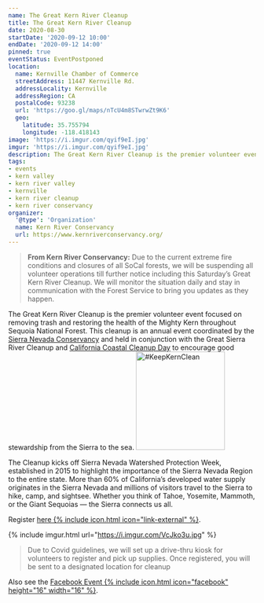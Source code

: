 ```yaml
---
name: The Great Kern River Cleanup
title: The Great Kern River Cleanup
date: 2020-08-30
startDate: '2020-09-12 10:00'
endDate: '2020-09-12 14:00'
pinned: true
eventStatus: EventPostponed
location:
  name: Kernville Chamber of Commerce
  streetAddress: 11447 Kernville Rd.
  addressLocality: Kernville
  addressRegion: CA
  postalCode: 93238
  url: 'https://goo.gl/maps/nTcU4m8STwrwZt9K6'
  geo:
    latitude: 35.755794
    longitude: -118.418143
image: 'https://i.imgur.com/qyif9eI.jpg'
imgur: 'https://i.imgur.com/qyif9eI.jpg'
description: The Great Kern River Cleanup is the premier volunteer event focused on removing trash and restoring the health of the Mighty Kern throughout Sequoia National Forest
tags:
- events
- kern valley
- kern river valley
- kernville
- kern river cleanup
- kern river conservancy
organizer:
  '@type': 'Organization'
  name: Kern River Conservancy
  url: https://www.kernriverconservancy.org/
---
```

<blockquote class="status-box warn"><b>From Kern River Conservancy:</b>
Due to the current extreme fire conditions  and closures of all SoCal forests, we
will be suspending all volunteer operations till further notice including this
Saturday’s Great Kern River Cleanup. We will monitor the situation daily and stay
in communication with the Forest Service to bring you updates as they happen.</blockquote>

The Great Kern River Cleanup is the premier volunteer event focused on removing
trash and restoring the health of the Mighty Kern throughout Sequoia National Forest.
This cleanup is an annual event coordinated by the [Sierra Nevada Conservancy](http://www.sierranevada.ca.gov/)
and held in conjunction with the Great Sierra River Cleanup and [California Coastal Cleanup Day](http://www.coastal.ca.gov/publiced/ccd/ccd.html)
to encourage good stewardship from the Sierra to the sea.
<a href="https://www.kernriverconservancy.org/?utm_source=kern-valley-events&amp;utm_medium=web&amp;utm_campaign=keep-kern-clean" target="_blank" rel="noopener external" title="#KeepKernClean" class="float-right inline-block">
<img src="https://cdn.kernvalley.us/img/keep-kern-clean.svg" alt="#KeepKernClean" decoding="async" loading="lazy" crossorigin="anonymous" referrerpolicy="no-referrer" width="181" height="200" />
</a>

The Cleanup kicks off Sierra Nevada Watershed Protection Week, established in 2015
to highlight the importance of the Sierra Nevada Region to the entire state. More
than 60% of California’s developed water supply originates in the Sierra Nevada
and millions of visitors travel to the Sierra to hike, camp, and sightsee. Whether
you think of Tahoe, Yosemite, Mammoth, or the Giant Sequoias — the Sierra connects us all.

Register [here {% include icon.html icon="link-external" %}](https://www.kernriverconservancy.org/great-kern-river-cleanup).

{% include imgur.html url="https://i.imgur.com/VcJko3u.jpg" %}

> Due to Covid guidelines, we will set up a drive-thru kiosk for volunteers to register
> and pick up supplies. Once registered, you will be sent to a designated location for cleanup

Also see the [Facebook Event {% include icon.html icon="facebook" height="16" width="16" %}](https://www.facebook.com/events/954788688372892).
